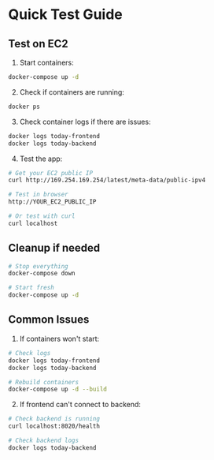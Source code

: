 # Quick Test Guide

## Test on EC2

1. Start containers:
```bash
docker-compose up -d
```

2. Check if containers are running:
```bash
docker ps
```

3. Check container logs if there are issues:
```bash
docker logs today-frontend
docker logs today-backend
```

4. Test the app:
```bash
# Get your EC2 public IP
curl http://169.254.169.254/latest/meta-data/public-ipv4

# Test in browser
http://YOUR_EC2_PUBLIC_IP

# Or test with curl
curl localhost
```

## Cleanup if needed

```bash
# Stop everything
docker-compose down

# Start fresh
docker-compose up -d
```

## Common Issues

1. If containers won't start:
```bash
# Check logs
docker logs today-frontend
docker logs today-backend

# Rebuild containers
docker-compose up -d --build
```

2. If frontend can't connect to backend:
```bash
# Check backend is running
curl localhost:8020/health

# Check backend logs
docker logs today-backend
